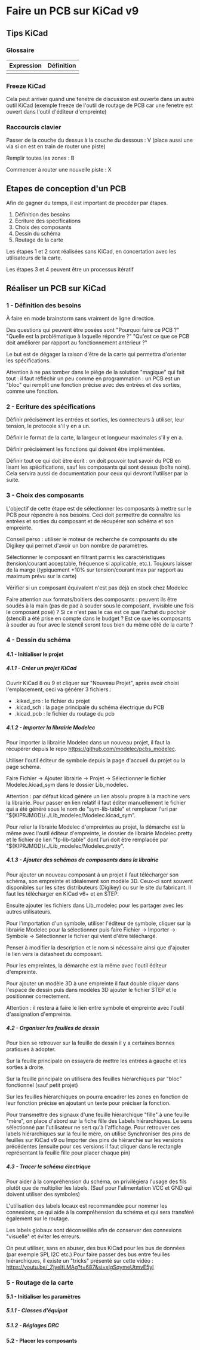# Faire un PCB sur KiCad v9

## Tips KiCad

### Glossaire

| Expression | Définition |
|------------|------------|
|            |            |

### Freeze KiCad
Cela peut arriver quand une fenetre de discussion est ouverte dans un autre outil KiCad (exemple freeze de l'outil de routage de PCB car une fenetre est ouvert dans l'outil d'éditeur d'empreinte)

### Raccourcis clavier
Passer de la couche du dessus à la couche du dessous : V (place aussi une via si on est en train de router une piste)

Remplir toutes les zones : B

Commencer à router une nouvelle piste : X

## Etapes de conception d'un PCB
Afin de gagner du temps, il est important de procéder par étapes.

1. Définition des besoins
2. Ecriture des spécifications
3. Choix des composants
4. Dessin du schéma
5. Routage de la carte

Les étapes 1 et 2 sont réalisées sans KiCad, en concertation avec les utilisateurs de la carte.

Les étapes 3 et 4 peuvent être un processus itératif

## Réaliser un PCB sur KiCad

### 1 - Définition des besoins
À faire en mode brainstorm sans vraiment de ligne directice.

Des questions qui peuvent être posées sont "Pourquoi faire ce PCB ?" "Quelle est la problématique à laquelle répondre ?" "Qu'est ce que ce PCB doit améliorer par rapport au fonctionnement antérieur ?"

Le but est de dégager la raison d'être de la carte qui permettra d'orienter les spécifications.

Attention à ne pas tomber dans le piège de la solution "magique" qui fait tout : il faut réfléchir un peu comme en programmation : un PCB est un "bloc" qui remplit une fonction précise avec des entrées et des sorties, comme une fonction.

### 2 - Ecriture des spécifications
Définir précisément les entrées et sorties, les connecteurs à utiliser, leur tension, le protocole s'il y en a un. 

Définir le format de la carte, la largeur et longueur maximales s'il y en a.

Définir précisément les fonctions qui doivent être implémentées.

Définir tout ce qui doit être écrit : on doit pouvoir tout savoir du PCB en lisant les spécifications, sauf les composants qui sont dessus (boîte noire). Cela servira aussi de documentation pour ceux qui devront l'utiliser par la suite.

### 3 - Choix des composants
L'objectif de cette étape est de sélectionner les composants à mettre sur le PCB pour répondre à nos besoins. Ceci doit permettre de connaître les entrées et sorties du composant et de récupérer son schéma et son empreinte.

Conseil perso : utiliser le moteur de recherche de composants du site Digikey qui permet d'avoir un bon nombre de paramètres.

Sélectionner le composant en filtrant parmis les caractéristiques (tension/courant acceptable, fréquence si applicable, etc.). Toujours laisser de la marge (typiquement +10% sur tension/courant max par rapport au maximum prévu sur la carte)

Vérifier si un composant équivalent n'est pas déjà en stock chez Modelec

Faire attention aux formats/boitiers des composants : peuvent ils être soudés à la main (pas de pad à souder sous le composant, invisible une fois le composant posé) ? Si ce n'est pas le cas est ce que l'achat du pochoir (stencil) a été prise en compte dans le budget ? Est ce que les composants à souder au four avec le stencil seront tous bien du même côté de la carte ?
### 4 - Dessin du schéma
#### 4.1 - Initialiser le projet
##### 4.1.1 - Créer un projet KiCad
Ouvrir KiCad 8 ou 9 et cliquer sur "Nouveau Projet", après avoir choisi l'emplacement, ceci va générer 3 fichiers : 
- .kikad_pro : le fichier du projet
- .kicad_sch : la page principale du schéma électrique du PCB
- .kicad_pcb : le fichier du routage du pcb
##### 4.1.2 - Importer la librairie Modelec
Pour importer la librairie Modelec dans un nouveau projet, il faut la récupérer depuis le repo https://github.com/modelec/pcbs_modelec.

Utiliser l'outil éditeur de symbole depuis la page d'accueil du projet ou la page schéma. 

Faire Fichier -> Ajouter librairie -> Projet -> Sélectionner le fichier Modelec.kicad_sym dans le dossier Lib_modelec.

Attention : par défaut kicad génère un lien absolu propre à la machine vers la librairie. Pour passer en lien relatif il faut éditer manuellement le fichier qui a été généré sous le nom de "sym-lib-table" et remplacer l'uri par "${KIPRJMOD}/../Lib_modelec/Modelec.kicad_sym".

Pour relier la librairie Modelec d'empreintes au projet, la démarche est la même avec l'outil éditeur d'empreinte, le dossier de librairie Modelec.pretty et le fichier de lien "fp-lib-table" dont l'uri doit être remplacée par "${KIPRJMOD}/../Lib_modelec/Modelec.pretty".
##### 4.1.3 - Ajouter des schémas de composants dans la librairie
Pour ajouter un nouveau composant à un projet il faut télécharger son schéma, son empreinte et idéalement son modèle 3D. Ceux-ci sont souvent disponibles sur les sites distributeurs (Digikey) ou sur le site du fabricant. Il faut les télécharger en KiCad v6+ et en STEP.

Ensuite ajouter les fichiers dans Lib_modelec pour les partager avec les autres utilisateurs.

Pour l'importation d'un symbole, utiliser l'éditeur de symbole, cliquer sur la librairie Modelec pour la sélectionner puis faire Fichier -> Importer -> Symbole -> Sélectionner le fichier qui vient d'être téléchargé.

Penser à modifier la description et le nom si nécessaire ainsi que d'ajouter le lien vers la datasheet du composant.

Pour les empreintes, la démarche est la même avec l'outil éditeur d'empreinte.

Pour ajouter un modèle 3D à une empreinte il faut double cliquer dans l'espace de dessin puis dans modèles 3D ajouter le fichier STEP et le positionner correctement.

Attention : il restera à faire le lien entre symbole et empreinte avec l'outil d'assignation d'empreinte.
##### 4.2 - Organiser les feuilles de dessin
Pour bien se retrouver sur la feuille de dessin il y a certaines bonnes pratiques à adopter.

Sur la feuille principale on essayera de mettre les entrées à gauche et les sorties à droite.

Sur la feuille principale on utilisera des feuilles hiérarchiques par "bloc" fonctionnel (sauf petit projet)

Sur les feuilles hiérarchiques on pourra encadrer les zones en fonction de leur fonction précise en ajoutant un texte pour préciser la fonction.

Pour transmettre des signaux d'une feuille hiérarchique "fille" à une feuille "mère", on place d'abord sur la fiche fille des Labels hiérarchiques. Le sens sélectionné par l'utilisateur ne sert qu'à l'affichage. Pour retrouver ces labels hiérarchiques sur la feuille mère, on utilise Synchroniser des pins de feuilles sur KiCad v9 ou Importer des pins de hiérarchie sur les versions précédentes (ensuite pour ces versions il faut cliquer dans le rectangle représentant la feuille fille pour placer chaque pin)
##### 4.3 - Tracer le schéma électrique
Pour aider à la compréhension du schéma, on privilégiera l'usage des fils plutôt que de multiplier les labels. (Sauf pour l'alimentation VCC et GND qui doivent utiliser des symboles)

L'utilisation des labels locaux est recommandée pour nommer les connexions, ce qui aide à la compréhension du schéma et qui sera transféré également sur le routage.

Les labels globaux sont déconseillés afin de conserver des connexions "visuelle" et éviter les erreurs.

On peut utiliser, sans en abuser, des bus KiCad pour les bus de données (par exemple SPI, I2C etc.) Pour faire passer des bus entre feuilles hiérarchiques, il existe un "tricks" présenté sur cette vidéo : https://youtu.be/_ZjyeltLMAg?t=687&si=xIgSqymeUtmvE5yl
### 5 - Routage de la carte
#### 5.1 - Initialiser les paramètres
##### 5.1.1 - Classes d'équipot
##### 5.1.2 - Réglages DRC
#### 5.2 - Placer les composants

